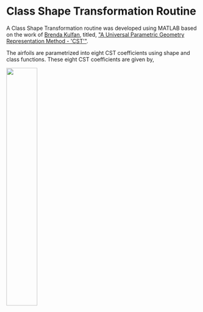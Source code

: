 # Class Shape Transformation Routine

A Class Shape Transformation routine was developed using MATLAB based on the work of [Brenda Kulfan](https://www.brendakulfan.com/), titled, ["A Universal Parametric Geometry Representation Method - 'CST'"](https://www.researchgate.net/publication/245430684_Universal_Parametric_Geometry_Representation_Method).

The airfoils are parametrized into eight CST coefficients using shape and class functions. These eight CST coefficients are given by,

<img align="center" src="https://github.com/kanakaero/airfoil-aerodynamic-geometric-coefficients-dataset/assets/93387754/7d492f4e-5497-48cd-9dcc-af385df13ae0" width="40%">

